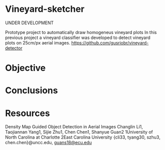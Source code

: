 # Vineyard-sketcher
UNDER DEVELOPMENT

Prototype project to automatically draw homogeneus vineyard plots 
In this previous project a vineyard classifier was developed to detect vineyard plots on 25cm/px aerial images.
https://github.com/gusriobr/vineyard-detector

# Objective
# Conclusions
# Resources


Density Map Guided Object Detection in Aerial Images Changlin Li1, Taojiannan Yang1, Sijie Zhu1, Chen Chen1, Shanyue Guan2 1University of North Carolina at Charlotte 2East Carolina University {cli33, tyang30, szhu3, chen.chen}@uncc.edu, guans18@ecu.edu
